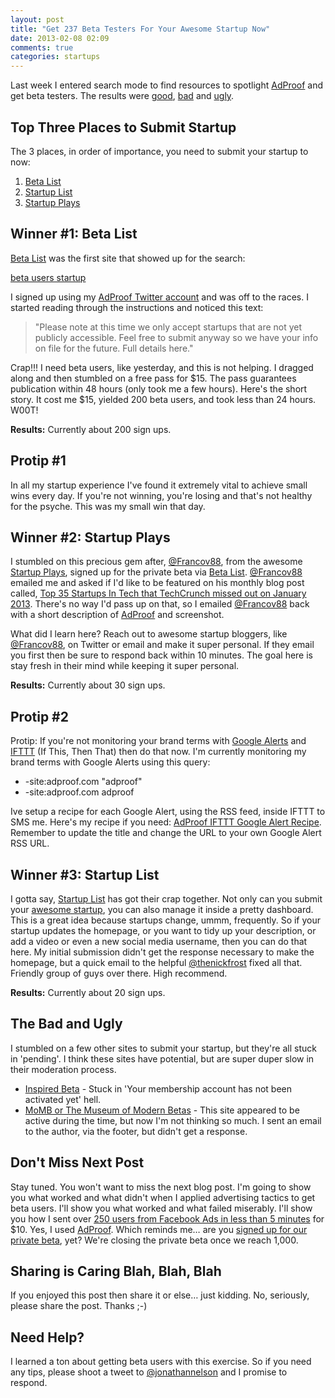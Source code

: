 ```yaml
---
layout: post
title: "Get 237 Beta Testers For Your Awesome Startup Now"
date: 2013-02-08 02:09
comments: true
categories: startups
---
```


Last week I entered search mode to find resources to spotlight [AdProof](http://adproof.com "AdProof: A/B Testing for Google Adwords, Bing Ads and Facebook Ads") and get beta testers. The results were [good](http://www.udemy.com/blog/beta-testers/), [bad](http://www.betabait.com) and [ugly](http://www.betausersnow.com).

<!--more-->

## Top Three Places to Submit Startup

The 3 places, in order of importance, you need to submit your startup to now:

1.  [Beta List](http://betali.st "Beta List")
2.  [Startup List](http://startupli.st "Startup List")
3.  [Startup Plays](http://www.startupplays.com/ "Startup Plays")

## Winner #1: Beta List

[Beta List](http://betali.st/startups/adproof "Beta List") was the first site that showed up for the search:

[beta users startup](https://www.google.com/search?q=beta+users+startup&oq=beta+users+startup&aqs=chrome.0.57j62l2.8237&sourceid=chrome&ie=UTF-8)

I signed up using my [AdProof Twitter account](https://twitter.com/adproof "AdProof on Twitter") and was off to the races. I started reading through the instructions and noticed this text:

> "Please note at this time we only accept startups that are not yet publicly accessible. Feel free to submit anyway so we have your info on file for the future. Full details here."

Crap!!! I need beta users, like yesterday, and this is not helping. I dragged along and then stumbled on a free pass for $15. The pass guarantees publication within 48 hours (only took me a few hours). Here's the short story. It cost me $15, yielded 200 beta users, and took less than 24 hours. W00T!

**Results:** Currently about 200 sign ups.

## Protip #1

In all my startup experience I've found it extremely vital to achieve small wins every day. If you're not winning, you're losing and that's not healthy for the psyche. This was my small win that day.

## Winner #2: Startup Plays

I stumbled on this precious gem after, [@Francov88](https://twitter.com/Francov88 "Francov88"), from the awesome [Startup Plays](http://www.startupplays.com/ "Startup Plays"), signed up for the private beta via [Beta List](http://betali.st/startups/adproof "Beta List"). [@Francov88](https://twitter.com/Francov88 "Francov88") emailed me and asked if I'd like to be featured on his monthly blog post called, [Top 35 Startups In Tech that TechCrunch missed out on January 2013](www.startupplays.com/blog/top-35-startups-in-tech-that-techcrunch-missed-out-on-january-2013/ "Top 35 Startups In Tech that TechCrunch missed out on January 2013"). There's no way I'd pass up on that, so I emailed [@Francov88](https://twitter.com/Francov88 "Francov88") back with a short description of [AdProof](http://adproof.com "AdProof: Create High Performing Ads for Google, Bing and Facebook") and screenshot.

What did I learn here? Reach out to awesome startup bloggers, like [@Francov88](https://twitter.com/Francov88 "Francov88"), on Twitter or email and make it super personal. If they email you first then be sure to respond back within 10 minutes. The goal here is stay fresh in their mind while keeping it super personal.

**Results:** Currently about 30 sign ups.

## Protip #2

Protip: If you're not monitoring your brand terms with [Google Alerts](http://www.google.com/alerts "Google Alerts") and [IFTTT](https://ifttt.com "If This, Then That") (If This, Then That) then do that now. I'm currently monitoring my brand terms with Google Alerts using this query:

* -site:adproof.com "adproof"
* -site:adproof.com adproof

Ive setup a recipe for each Google Alert, using the RSS feed, inside IFTTT to SMS me. Here's my recipe if you need: [AdProof IFTTT Google Alert Recipe](https://ifttt.com/myrecipes/personal/2774260/share "AdProof IFTTT"). Remember to update the title and change the URL to your own Google Alert RSS URL.

## Winner #3: Startup List

I gotta say, [Startup List](http://startupli.st/ "Startup List") has got their crap together. Not only can you submit your [awesome startup](http://startupli.st/adproof "AdProof on Startup List"), you can also manage it inside a pretty dashboard. This is a great idea because startups change, ummm, frequently. So if your startup updates the homepage, or you want to tidy up your description, or add a video or even a new social media username, then you can do that here. My initial submission didn't get the response necessary to make the homepage, but a quick email to the helpful [@thenickfrost](thenickfrost "Nick Frost from Startup List") fixed all that. Friendly group of guys over there.  High recommend.

**Results:** Currently about 20 sign ups.

## The Bad and Ugly

I stumbled on a few other sites to submit your startup, but they're all stuck in 'pending'. I think these sites have potential, but are super duper slow in their moderation process.

* [Inspired Beta](inspiredbeta.com "Inspired Beta") - Stuck in 'Your membership account has not been activated yet' hell.
* [MoMB or The Museum of Modern Betas](momb.socio-kybernetics.net "Museum of Modern Betas") - This site appeared to be active during the time, but now I'm not thinking so much. I sent an email to the author, via the footer, but didn't get a response.

## Don't Miss Next Post

Stay tuned. You won't want to miss the next blog post. I'm going to show you what worked and what didn't when I applied advertising tactics to get beta users. I'll show you what worked and what failed miserably. I'll show you how I sent over [250 users from Facebook Ads in less than 5 minutes](http://adproof.com "Facebook Ads tactic that yielded 250 users in less than 5 minutes") for $10. Yes, I used [AdProof](http://adproof.com "AdProof: A/B Testing for Google Adwords, Bing Ads and Facebook Ads"). Which reminds me… are you [signed up for our private beta](http://adproof.com "Sign up for AdProof private beta"), yet? We're closing the private beta once we reach 1,000.

## Sharing is Caring Blah, Blah, Blah

If you enjoyed this post then share it or else… just kidding. No, seriously, please share the post. Thanks ;-)

## Need Help?

I learned a ton about getting beta users with this exercise. So if you need any tips, please shoot a tweet to [@jonathannelson](http://twitter.com/jonathannelson "Message on @jonathannelson on Twitter") and I promise to respond.